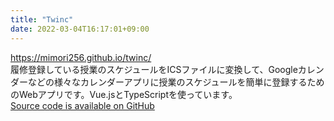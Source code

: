 ```yaml
---
title: "Twinc"
date: 2022-03-04T16:17:01+09:00
---
```


https://mimori256.github.io/twinc/    
履修登録している授業のスケジュールをICSファイルに変換して、Googleカレンダーなどの様々なカレンダーアプリに授業のスケジュールを簡単に登録するためのWebアプリです。Vue.jsとTypeScriptを使っています。  
[Source code is available on GitHub](https://github.com/Mimori256/twinc)